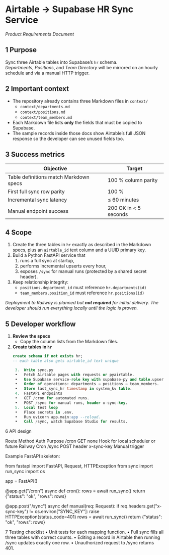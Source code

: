 # Airtable → Supabase HR Sync Service  
_Product Requirements Document_

## 1  Purpose  
Sync three Airtable tables into Supabase’s `hr` schema.  
*Departments*, *Positions*, and *Team Directory* will be mirrored on an hourly schedule and via a manual HTTP trigger.

## 2  Important context  
* The repository already contains three Markdown files in `context/`  
  * `context/departments.md`  
  * `context/positions.md`  
  * `context/team_members.md`  
* Each Markdown file lists **only** the fields that must be copied to Supabase.  
* The sample records inside those docs show Airtable’s full JSON response so the developer can see unused fields too.

## 3  Success metrics  

| Objective | Target |
|-----------|--------|
| Table definitions match Markdown specs | 100 % column parity |
| First full sync row parity | 100 % |
| Incremental sync latency | ≤ 60 minutes |
| Manual endpoint success | 200 OK in < 5 seconds |

## 4  Scope  

1. Create the three tables in `hr` exactly as described in the Markdown specs, plus an `airtable_id` text column and a UUID primary key.  
2. Build a Python FastAPI service that  
   1. runs a full sync at startup,  
   2. performs incremental upserts every hour,  
   3. exposes `/sync` for manual runs (protected by a shared secret header).  
3. Keep relationship integrity:  
   * `positions.department_id` must reference `hr.departments(id)`  
   * `team_members.position_id` must reference `hr.positions(id)`  

_Deployment to Railway is planned but **not required** for initial delivery. The developer should run everything locally until the logic is proven._

## 5  Developer workflow  

1. **Review the specs**  
   * Copy the column lists from the Markdown files.  
2. **Create tables in `hr`**  
   ```sql
   create schema if not exists hr;
   -- each table also gets airtable_id text unique

	3.	Write sync.py
	•	Fetch Airtable pages with requests or pyairtable.
	•	Use Supabase service-role key with supabase-py and table.upsert.
	•	Order of operations: departments → positions → team_members.
	•	Store last_sync_hr timestamp in system_kv table.
	4.	FastAPI endpoints
	•	GET /cron for automated runs.
	•	POST /sync for manual runs, header x-sync-key.
	5.	Local test loop
	•	Place secrets in .env.
	•	Run uvicorn app.main:app --reload.
	•	Call /sync, watch Supabase Studio for results.

6  API design

Route	Method	Auth	Purpose
/cron	GET	none	Hook for local scheduler or future Railway Cron
/sync	POST	header x-sync-key	Manual trigger

Example FastAPI skeleton:

from fastapi import FastAPI, Request, HTTPException
from sync import run_sync
import os

app = FastAPI()

@app.get("/cron")
async def cron():
    rows = await run_sync()
    return {"status": "ok", "rows": rows}

@app.post("/sync")
async def manual(req: Request):
    if req.headers.get("x-sync-key") != os.environ["SYNC_KEY"]:
        raise HTTPException(status_code=401)
    rows = await run_sync()
    return {"status": "ok", "rows": rows}

7  Testing checklist
	•	Unit tests for each mapping function.
	•	Full sync fills all three tables with correct counts.
	•	Editing a record in Airtable then running /sync updates exactly one row.
	•	Unauthorized request to /sync returns 401.



